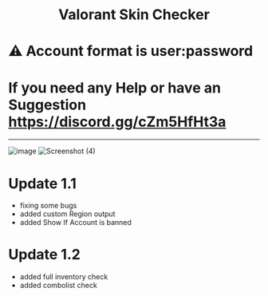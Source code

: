 <h1 align="center">Valorant Skin Checker</h1>

# ⚠️ Account format is user:password 
# If you need any Help or have an Suggestion https://discord.gg/cZm5HfHt3a
-----
![image](https://user-images.githubusercontent.com/90693180/177045591-119872bc-e869-471c-88a9-71e8f64e16a1.png)
![Screenshot (4)](https://user-images.githubusercontent.com/90693180/178105439-d7ff5b9a-0fb8-4f60-b6f3-b7641cd3fe02.png)



# Update 1.1
- fixing some bugs
- added custom Region output
- added Show If Account is banned
# Update 1.2
- added full inventory check
- added combolist check

